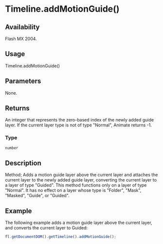 # Timeline.addMotionGuide()

## Availability

Flash MX 2004.

## Usage

Timeline.addMotionGuide()

## Parameters

None.

## Returns

An integer that represents the zero-based index of the newly added guide layer. If the current layer type is not of type "Normal", Animate returns -1.

### Type

```typescript
number
```

## Description

Method; Adds a motion guide layer above the current layer and attaches the current layer to the newly added guide layer, converting the current layer to a layer of type "Guided".
This method functions only on a layer of type "Normal". It has no effect on a layer whose type is "Folder", "Mask", "Masked", "Guide", or "Guided".

## Example

The following example adds a motion guide layer above the current layer, and converts the current layer to Guided:

```javascript
fl.getDocumentDOM().getTimeline().addMotionGuide();
```
